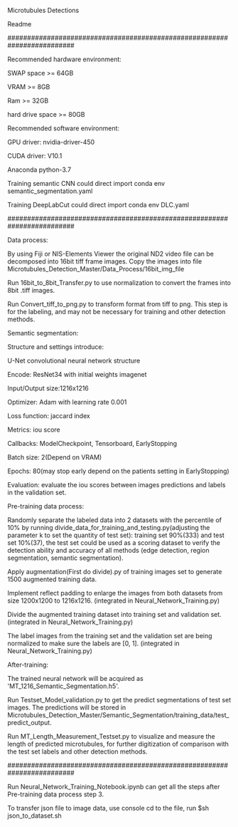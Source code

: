 Microtubules Detections

Readme

#########################################################################

Recommended hardware environment:

SWAP space >= 64GB

VRAM >= 8GB

Ram >= 32GB

hard drive space >= 80GB


Recommended software environment:

GPU driver: nvidia-driver-450

CUDA driver: V10.1

Anaconda python-3.7

Training semantic CNN could direct import conda env semantic_segmentation.yaml

Training DeepLabCut could direct import conda env DLC.yaml

#########################################################################

Data process:

By using Fiji or NIS-Elements Viewer the original ND2 video file can be decomposed into 16bit tiff frame images. Copy the images into file Microtubules_Detection_Master/Data_Process/16bit_img_file

Run 16bit_to_8bit_Transfer.py to use normalization to convert the frames into 8bit .tiff images.

Run Convert_tiff_to_png.py to transform format from tiff to png. This step is for the labeling, and may not be necessary for training and other detection methods.





Semantic segmentation:

Structure and settings introduce:

U-Net convolutional neural network structure

Encode: ResNet34 with initial weights imagenet

Input/Output size:1216x1216

Optimizer: Adam with learning rate 0.001

Loss function: jaccard index

Metrics: iou score

Callbacks: ModelCheckpoint, Tensorboard, EarlyStopping

Batch size: 2(Depend on VRAM)

Epochs: 80(may stop early depend on the patients setting in EarlyStopping)

Evaluation: evaluate the iou scores between images predictions and labels in the validation set.



Pre-training data process:

Randomly separate the labeled data into 2 datasets with the percentile of 10% by running divide_data_for_training_and_testing.py(adjusting the parameter k to set the quantity of test set): training set 90%(333) and test set 10%(37), the test set could be used as a scoring dataset to verify the detection ability and accuracy of all methods (edge detection, region segmentation, semantic segmentation). 

Apply augmentation(First do divide).py of training images set to generate 1500 augmented training data.

Implement reflect padding  to enlarge the images from both datasets from size 1200x1200 to 1216x1216. (integrated in Neural_Network_Training.py)

Divide the augmented training dataset into training set and validation set. (integrated in Neural_Network_Training.py)

The label images from the training set and the validation set are being normalized to make sure the labels are [0, 1]. (integrated in Neural_Network_Training.py)




After-training:

The trained neural network will be acquired as 'MT_1216_Semantic_Segmentation.h5'.

Run Testset_Model_validation.py to get the predict segmentations of test set images. The predictions will be stored in Microtubules_Detection_Master/Semantic_Segmentation/training_data/test_predict_output.

Run MT_Length_Measurement_Testset.py to visualize and measure the length of predicted microtubules, for further digitization of comparison with the test set labels and other detection methods.



#########################################################################

Run Neural_Network_Training_Notebook.ipynb can get all the steps after Pre-training data process step 3.

To transfer json file to image data, use console cd to the file, run $sh json_to_dataset.sh
